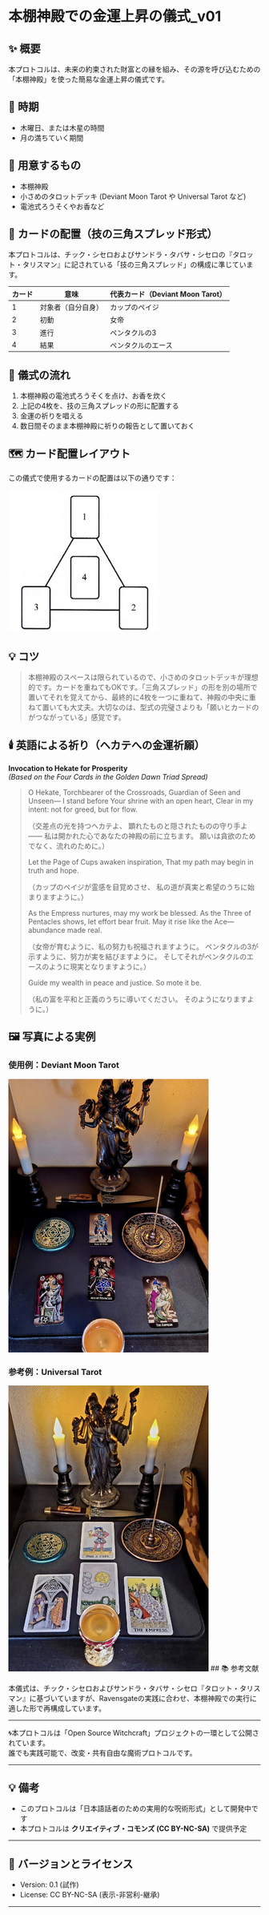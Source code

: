 # 本棚神殿での金運上昇の儀式_v01

## ✨ 概要

本プロトコルは、未来の約束された財富との縁を組み、その源を呼び込むための「本棚神殿」を使った簡易な金運上昇の儀式です。

## 🌌 時期

- 木曜日、または木星の時間
- 月の満ちていく期間

## 📝 用意するもの

- 本棚神殿
- 小さめのタロットデッキ (Deviant Moon Tarot や Universal Tarot など)
- 電池式ろうそくやお香など

## 💫 カードの配置（技の三角スプレッド形式）

本プロトコルは、チック・シセロおよびサンドラ・タバサ・シセロの『タロット・タリスマン』に記されている「技の三角スプレッド」の構成に準じています。

| カード | 意味 | 代表カード（Deviant Moon Tarot） |
|--------|------|-------------------------------|
| 1 | 対象者（自分自身） | カップのペイジ |
| 2 | 初動 | 女帝 |
| 3 | 進行 | ペンタクルの3 |
| 4 | 結果 | ペンタクルのエース |

## 🌟 儀式の流れ

1. 本棚神殿の電池式ろうそくを点け、お香を炊く
3. 上記の4枚を、技の三角スプレッドの形に配置する
5. 金運の祈りを唱える
6. 数日間そのまま本棚神殿に祈りの報告として置いておく

## 🗺️ カード配置レイアウト

この儀式で使用するカードの配置は以下の通りです：

<img src="invoking-layout.jpg" width="300">

## 💡 コツ

> 本棚神殿のスペースは限られているので、小さめのタロットデッキが理想的です。カードを重ねてもOKです。「三角スプレッド」の形を別の場所で置いてそれを覚えてから、最終的に4枚を一つに重ねて、神殿の中央に重ねて置いても大丈夫。大切なのは、型式の完璧さよりも「願いとカードのがつながっている」感覚です。

## 🕯️ 英語による祈り（ヘカテへの金運祈願）

**Invocation to Hekate for Prosperity**  
*(Based on the Four Cards in the Golden Dawn Triad Spread)*

> O Hekate, Torchbearer of the Crossroads,
> Guardian of Seen and Unseen—
> I stand before Your shrine with an open heart,
> Clear in my intent: not for greed, but for flow.
>
> （交差点の光を持つヘカテよ、
> 顕れたものと隠されたものの守り手よ——
> 私は開かれた心であなたの神殿の前に立ちます。
> 願いは貪欲のためでなく、流れのために。）
>
> Let the Page of Cups awaken inspiration,
> That my path may begin in truth and hope.
>
>（カップのペイジが霊感を目覚めさせ、
> 私の道が真実と希望のうちに始まりますように。）
>
> As the Empress nurtures, may my work be blessed.
> As the Three of Pentacles shows, let effort bear fruit.
> May it rise like the Ace—abundance made real.
>
> （女帝が育むように、私の努力も祝福されますように。
> ペンタクルの3が示すように、努力が実を結びますように。
> そしてそれがペンタクルのエースのように現実となりますように。）
>
> Guide my wealth in peace and justice.
> So mote it be.
>
> （私の富を平和と正義のうちに導いてください。
> そのようになりますように。）

## 🖼️ 写真による実例

### 使用例：Deviant Moon Tarot
<img src="Deviant-moon-tarot.jpg" width="400">

### 参考例：Universal Tarot
<img src="Universal-tarot.jpg" width="400">
## 📚 参考文献

本儀式は、チック・シセロおよびサンドラ・タバサ・シセロ『タロット・タリスマン』に基づいていますが、Ravensgateの実践に合わせ、本棚神殿での実行に適した形で再構成しています。

---

🌀本プロトコルは「Open Source Witchcraft」プロジェクトの一環として公開されています。  
誰でも実践可能で、改変・共有自由な魔術プロトコルです。

---

## 💡 備考

- このプロトコルは「日本語話者のための実用的な呪術形式」として開発中です  
- 本プロトコルは **クリエイティブ・コモンズ (CC BY-NC-SA)** で提供予定

---

## 🚧 バージョンとライセンス

- Version: 0.1 (試作)  
- License: CC BY-NC-SA (表示-非営利-継承)

---
